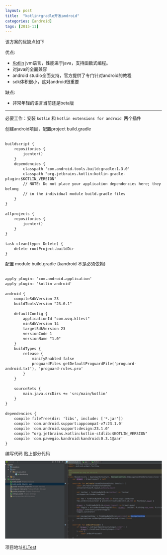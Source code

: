 ```yaml
---
layout: post
title:  "kotlin+gradle开发android"
categories: [android]
tags: [2015-11]
---
```


该方案的优缺点如下 

优点: 

 * [Kotlin](https://kotlinlang.org/) jvm语言，性能进于java，支持函数式编程。
 * 对java的全面兼容
 * android studio全面支持，官方提供了专门针对android的教程
 * sdk体积很小，这对android很重要

缺点: 

* 非常年轻的语言当前还是beta版

***

必要工作：安装 ``kotlin`` 和 ``kotlin extensions for android ``两个插件

创建android项目，配置project build.gradle 
<pre><code>
buildscript {
    repositories {
        jcenter()
    }
    dependencies {
        classpath 'com.android.tools.build:gradle:1.3.0'
        classpath "org.jetbrains.kotlin:kotlin-gradle-plugin:$KOTLIN_VERSION"
        // NOTE: Do not place your application dependencies here; they belong
        // in the individual module build.gradle files
    }
}

allprojects {
    repositories {
        jcenter()
    }
}

task clean(type: Delete) {
    delete rootProject.buildDir
}
</code></pre> 

配置 module build.gradle (kandroid 不是必须依赖)
<pre><code>
apply plugin: 'com.android.application'
apply plugin: 'kotlin-android'

android {
    compileSdkVersion 23
    buildToolsVersion "23.0.1"

    defaultConfig {
        applicationId "com.wzq.kltest"
        minSdkVersion 14
        targetSdkVersion 23
        versionCode 1
        versionName "1.0"
    }
    buildTypes {
        release {
            minifyEnabled false
            proguardFiles getDefaultProguardFile('proguard-android.txt'), 'proguard-rules.pro'
        }
    }

    sourceSets {
        main.java.srcDirs += 'src/main/kotlin'
    }
}

dependencies {
    compile fileTree(dir: 'libs', include: ['*.jar'])
    compile 'com.android.support:appcompat-v7:23.1.0'
    compile 'com.android.support:design:23.1.0'
    compile "org.jetbrains.kotlin:kotlin-stdlib:$KOTLIN_VERSION"
    compile 'com.pawegio.kandroid:kandroid:0.3.1@aar'
}
</code></pre>

编写代码 贴上部分代码 

<img src="/assets/image/kotlin_code.png" /> 

项目地址[KLTest](https://github.com/wzq/KLTest)